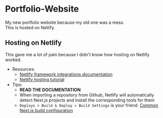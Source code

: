 # Portfolio-Website

My new portfolio website because my old one was a mess.
<br>
This is hosted on Netlify.

## Hosting on Netlify
This gave me a lot of pain because I didn't know how hosting on Netlify worked.
<br>
- Resources:
    - [Netlify framework integrations documentation](https://docs.netlify.com/integrations/frameworks/)
    - [Netlify hosting tutorial](https://www.youtube.com/watch?v=wKC70r3xbKU)
- Tips:
    - **READ THE DOCUMENTATION**
    - When importing a repository from Github, Netlify will automatically detect Next.js projects and install the corresponding tools for them
    - `Deploys > Build & Deploy > Build Settings` is your friend. [Common Next.js build configuration](https://docs.netlify.com/integrations/frameworks/#next-js)